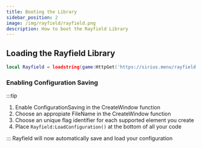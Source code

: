 ```yaml
---
title: Booting the Library
sidebar_position: 2
image: /img/rayfield/rayfield.png
description: How to boot the Rayfield Library
---
```


## Loading the Rayfield Library

```lua
local Rayfield = loadstring(game:HttpGet('https://sirius.menu/rayfield'))()
```

### Enabling Configuration Saving

:::tip

1. Enable ConfigurationSaving in the CreateWindow function
2. Choose an appropiate FileName in the CreateWindow function
3. Choose an unique flag identifier for each supported element you create
4. Place `Rayfield:LoadConfiguration()` at the bottom of all your code

:::
Rayfield will now automatically save and load your configuration

